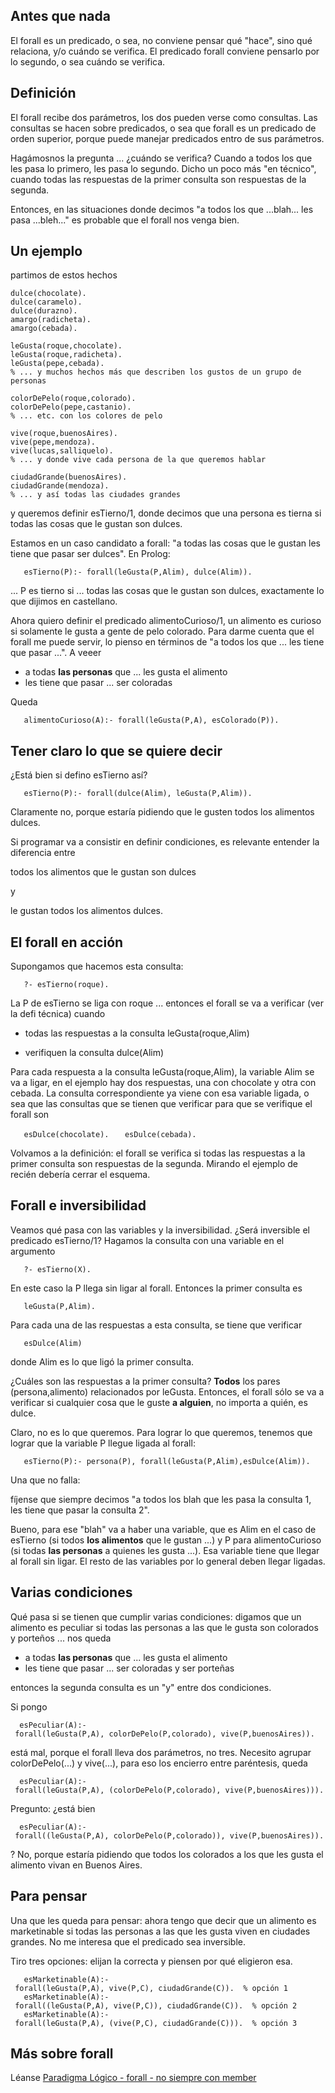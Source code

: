 Antes que nada
--------------

El forall es un predicado, o sea, no conviene pensar qué "hace", sino qué relaciona, y/o cuándo se verifica.
El predicado forall conviene pensarlo por lo segundo, o sea cuándo se verifica.

Definición
----------

El forall recibe dos parámetros, los dos pueden verse como consultas. Las consultas se hacen sobre predicados, o sea que forall es un predicado de orden superior, porque puede manejar predicados entro de sus parámetros.

Hagámosnos la pregunta ... ¿cuándo se verifica?
Cuando a todos los que les pasa lo primero, les pasa lo segundo.
Dicho un poco más "en técnico", cuando todas las respuestas de la primer consulta son respuestas de la segunda.

Entonces, en las situaciones donde decimos "a todos los que ...blah... les pasa ...bleh..." es probable que el forall nos venga bien.

Un ejemplo
----------

partimos de estos hechos

    dulce(chocolate).
    dulce(caramelo).
    dulce(durazno).
    amargo(radicheta).
    amargo(cebada).

    leGusta(roque,chocolate).
    leGusta(roque,radicheta).
    leGusta(pepe,cebada).
    % ... y muchos hechos más que describen los gustos de un grupo de personas

    colorDePelo(roque,colorado).
    colorDePelo(pepe,castanio).
    % ... etc. con los colores de pelo

    vive(roque,buenosAires).
    vive(pepe,mendoza).
    vive(lucas,salliquelo).
    % ... y donde vive cada persona de la que queremos hablar

    ciudadGrande(buenosAires).
    ciudadGrande(mendoza).
    % ... y así todas las ciudades grandes

y queremos definir esTierno/1, donde decimos que una persona es tierna si todas las cosas que le gustan son dulces.

Estamos en un caso candidato a forall: "a todas las cosas que le gustan les tiene que pasar ser dulces". En Prolog:

`   esTierno(P):- forall(leGusta(P,Alim), dulce(Alim)).`

... P es tierno si ... todas las cosas que le gustan son dulces, exactamente lo que dijimos en castellano.

Ahora quiero definir el predicado alimentoCurioso/1, un alimento es curioso si solamente le gusta a gente de pelo colorado.
Para darme cuenta que el forall me puede servir, lo pienso en términos de "a todos los que ... les tiene que pasar ...". A veeer

-   a todas **las personas** que ... les gusta el alimento
-   les tiene que pasar ... ser coloradas

Queda

`   alimentoCurioso(A):- forall(leGusta(P,A), esColorado(P)).`

Tener claro lo que se quiere decir
----------------------------------

¿Está bien si defino esTierno así?

`   esTierno(P):- forall(dulce(Alim), leGusta(P,Alim)).`

Claramente no, porque estaría pidiendo que le gusten todos los alimentos dulces.

Si programar va a consistir en definir condiciones, es relevante entender la diferencia entre

  
todos los alimentos que le gustan son dulces

y

  
le gustan todos los alimentos dulces.

El forall en acción
-------------------

Supongamos que hacemos esta consulta:

`   ?- esTierno(roque).`

La P de esTierno se liga con roque ... entonces el forall se va a verificar (ver la defi técnica) cuando

-   todas las respuestas a la consulta
        leGusta(roque,Alim)

-   verifiquen la consulta
        dulce(Alim)

Para cada respuesta a la consulta leGusta(roque,Alim), la variable Alim se va a ligar, en el ejemplo hay dos respuestas, una con chocolate y otra con cebada.
La consulta correspondiente ya viene con esa variable ligada, o sea que las consultas que se tienen que verificar para que se verifique el forall son

`   esDulce(chocolate).`
`   esDulce(cebada).`

Volvamos a la definición: el forall se verifica si todas las respuestas a la primer consulta son respuestas de la segunda. Mirando el ejemplo de recién debería cerrar el esquema.

Forall e inversibilidad
-----------------------

Veamos qué pasa con las variables y la inversibilidad.
¿Será inversible el predicado esTierno/1? Hagamos la consulta con una variable en el argumento

`   ?- esTierno(X).`

En este caso la P llega sin ligar al forall. Entonces la primer consulta es

`   leGusta(P,Alim).`

Para cada una de las respuestas a esta consulta, se tiene que verificar

`   esDulce(Alim) `

donde Alim es lo que ligó la primer consulta.

¿Cuáles son las respuestas a la primer consulta? **Todos** los pares (persona,alimento) relacionados por leGusta.
Entonces, el forall sólo se va a verificar si cualquier cosa que le guste **a alguien**, no importa a quién, es dulce.

Claro, no es lo que queremos. Para lograr lo que queremos, tenemos que lograr que la variable P llegue ligada al forall:

`   esTierno(P):- persona(P), forall(leGusta(P,Alim),esDulce(Alim)).`

Una que no falla:

  
fíjense que siempre decimos "a todos los blah que les pasa la consulta 1, les tiene que pasar la consulta 2".

Bueno, para ese "blah" va a haber una variable, que es Alim en el caso de esTierno (si todos **los alimentos** que le gustan ...) y P para alimentoCurioso (si todas **las personas** a quienes les gusta ...). Esa variable tiene que llegar al forall sin ligar. El resto de las variables por lo general deben llegar ligadas.

Varias condiciones
------------------

Qué pasa si se tienen que cumplir varias condiciones: digamos que un alimento es peculiar si todas las personas a las que le gusta son colorados y porteños ... nos queda

-   a todas **las personas** que ... les gusta el alimento
-   les tiene que pasar ... ser coloradas y ser porteñas

entonces la segunda consulta es un "y" entre dos condiciones.

Si pongo

`  esPeculiar(A):- forall(leGusta(P,A), colorDePelo(P,colorado), vive(P,buenosAires)).`

está mal, porque el forall lleva dos parámetros, no tres. Necesito agrupar colorDePelo(...) y vive(...), para eso los encierro entre paréntesis, queda

`  esPeculiar(A):- forall(leGusta(P,A), (colorDePelo(P,colorado), vive(P,buenosAires))).`

Pregunto: ¿está bien

`  esPeculiar(A):- forall((leGusta(P,A), colorDePelo(P,colorado)), vive(P,buenosAires)).`

? No, porque estaría pidiendo que todos los colorados a los que les gusta el alimento vivan en Buenos Aires.

Para pensar
-----------

Una que les queda para pensar: ahora tengo que decir que un alimento es marketinable si todas las personas a las que les gusta viven en ciudades grandes. No me interesa que el predicado sea inversible.

Tiro tres opciones: elijan la correcta y piensen por qué eligieron esa.

`   esMarketinable(A):- forall(leGusta(P,A), vive(P,C), ciudadGrande(C)).  % opción 1`
`   esMarketinable(A):- forall((leGusta(P,A), vive(P,C)), ciudadGrande(C)).  % opción 2`
`   esMarketinable(A):- forall(leGusta(P,A), (vive(P,C), ciudadGrande(C))).  % opción 3`

Más sobre forall
----------------

Léanse [Paradigma Lógico - forall - no siempre con member](paradigma-logico---forall---no-siempre-con-member.html)
